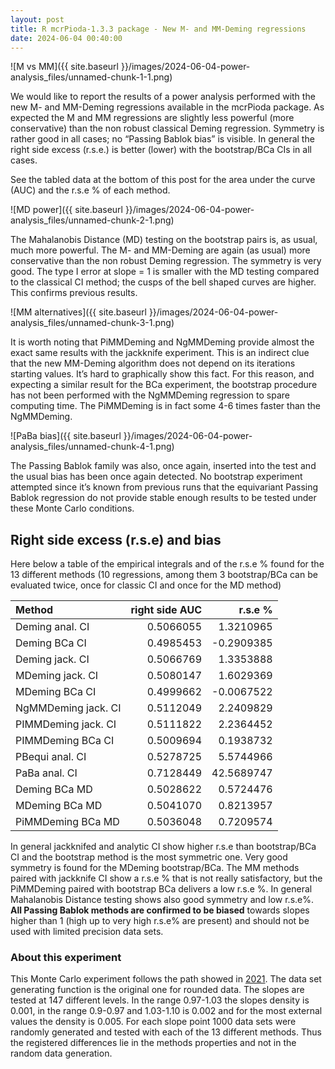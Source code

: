 ```yaml
---
layout: post
title: R mcrPioda-1.3.3 package - New M- and MM-Deming regressions
date: 2024-06-04 00:40:00
---
```


![M vs MM]({{ site.baseurl }}/images/2024-06-04-power-analysis_files/unnamed-chunk-1-1.png)

We would like to report the results of a power analysis performed with
the new M- and MM-Deming regressions available in the mcrPioda package.
As expected the M and MM regressions are slightly less powerful
(more conservative) than the non robust classical Deming regression.
Symmetry is rather good in all cases; no “Passing Bablok bias” is visible.
In general the right side excess (r.s.e.) is better (lower) with the
bootstrap/BCa CIs in all cases.

See the tabled data at the bottom of this post for the area under the curve (AUC)
and the r.s.e % of each method.

![MD power]({{ site.baseurl }}/images/2024-06-04-power-analysis_files/unnamed-chunk-2-1.png)

The Mahalanobis Distance (MD) testing on the bootstrap pairs is, as
usual, much more powerful. The M- and MM-Deming are again (as usual)
more conservative than the non robust Deming regression. The symmetry is
very good. The type I error at slope = 1 is smaller with the MD testing
compared to the classical CI method; the cusps of the bell shaped curves
are higher. This confirms previous results.

![MM alternatives]({{ site.baseurl }}/images/2024-06-04-power-analysis_files/unnamed-chunk-3-1.png)

It is worth noting that PiMMDeming and NgMMDeming provide almost the
exact same results with the jackknife experiment. This is an indirect
clue that the new MM-Deming algorithm does not depend on its iterations
starting values. It’s hard to graphically show this fact. For this
reason, and expecting a similar result for the BCa experiment, the
bootstrap procedure has not been performed with the NgMMDeming
regression to spare computing time. The PiMMDeming is in fact some 4-6
times faster than the NgMMDeming.

![PaBa bias]({{ site.baseurl }}/images/2024-06-04-power-analysis_files/unnamed-chunk-4-1.png)

The Passing Bablok family was also, once again, inserted into the test
and the usual bias has been once again detected. No bootstrap experiment
attempted since it’s known from previous runs that the equivariant
Passing Bablok regression do not provide stable enough results to be
tested under these Monte Carlo conditions.

## Right side excess (r.s.e) and bias

Here below a table of the empirical integrals and of the r.s.e % found
for the 13 different methods (10 regressions, among them 3 bootstrap/BCa
can be evaluated twice, once for classic CI and once for the MD method)

|         Method        |  right side AUC  |    r.s.e %   |
| :-------------------- | ---------------: | -----------: |
|  Deming anal. CI      |      0.5066055   |   1.3210965  |
|  Deming BCa CI        |      0.4985453   |  \-0.2909385  |
|  Deming jack. CI      |      0.5066769   |   1.3353888  |
|  MDeming jack. CI     |      0.5080147   |   1.6029369  |
|  MDeming BCa CI       |      0.4999662   |  \-0.0067522  |
|  NgMMDeming jack. CI  |      0.5112049   |   2.2409829  |
|  PIMMDeming jack. CI  |      0.5111822   |   2.2364452  |
|  PIMMDeming BCa CI    |      0.5009694   |   0.1938732  |
|  PBequi anal. CI      |      0.5278725   |   5.5744966  |
|  PaBa anal. CI        |      0.7128449   |  42.5689747  |
|  Deming BCa MD        |      0.5028622   |   0.5724476  |
|  MDeming BCa MD       |      0.5041070   |   0.8213957  |
|  PiMMDeming BCa MD    |      0.5036048   |   0.7209574  |

In general jackknifed and analytic CI show higher r.s.e than
bootstrap/BCa CI and the bootstrap method is the most symmetric one.
Very good symmetry is found for the MDeming bootstrap/BCa. The MM
methods paired with jackknife CI show a r.s.e % that is not really
satisfactory, but the PiMMDeming paired with bootstrap BCa delivers a
low r.s.e %. In general Mahalanobis Distance testing shows also good
symmetry and low r.s.e%. **All Passing Bablok methods are confirmed to
be biased** towards slopes higher than 1 (high up to very high r.s.e%
are present) and should not be used with limited precision data sets.

### About this experiment

This Monte Carlo experiment follows the path showed in
[2021](https://arxiv.org/pdf/2105.04628). The data set generating
function is the original one for rounded data. The slopes are tested at
147 different levels. In the range 0.97-1.03 the slopes density is
0.001, in the range 0.9-0.97 and 1.03-1.10 is 0.002 and for the most
external values the density is 0.005. For each slope point 1000 data
sets were randomly generated and tested with each of the 13 different
methods. Thus the registered differences lie in the methods properties
and not in the random data generation.
